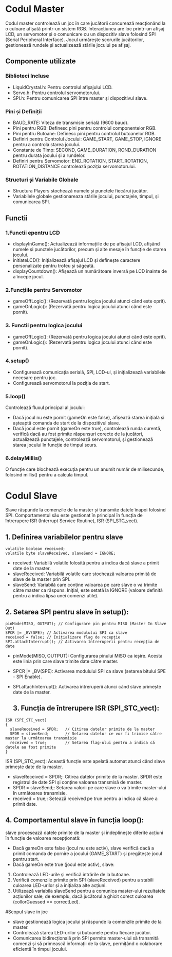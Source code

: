 # Codul Master
Codul master controlează un joc în care jucătorii concurează reacționând la o culoare afișată printr-un sistem RGB.
Interacțiunea are loc printr-un afișaj LCD, un servomotor și o comunicare cu un dispozitiv slave folosind SPI (Serial Peripheral Interface).
Jocul urmărește scorurile jucătorilor, gestionează rundele și actualizează stările jocului pe afișaj.

## Componente utilizate
### Biblioteci Incluse

- LiquidCrystal.h: Pentru controlul afișajului LCD.
- Servo.h: Pentru controlul servomotorului.
- SPI.h: Pentru comunicarea SPI între master și dispozitivul slave.
### Pini și Definiții

- BAUD_RATE: Viteza de transmisie serială (9600 baud).
- Pini pentru RGB: Definesc pini pentru controlul componentelor RGB.
- Pini pentru Butoane: Definesc pini pentru controlul butoanelor RGB.
- Definiri pentru Controlul Jocului: GAME_START, GAME_STOP, IGNORE pentru a controla starea jocului.
- Constante de Timp: SECOND, GAME_DURATION, ROND_DURATION pentru durata jocului și a rundelor.
- Definiri pentru Servomotor: END_ROTATION, START_ROTATION, ROTATION_DISTANCE controlează poziția servomotorului.

### Structuri și Variabile Globale

- Structura Players stochează numele și punctele fiecărui jucător.
- Variabilele globale gestionareaza stările jocului, punctajele, timpul, și comunicarea SPI.

## Functii

### 1.Functii epentru LCD
- displayInGame(): Actualizează informațiile de pe afișajul LCD, afișând numele și punctele jucătorilor, precum și alte mesaje în funcție de starea jocului.
- initiateLCD(): Inițializează afișajul LCD și definește caractere personalizate pentru trofeu și săgeată.
- displayCountdown(): Afișează un numărătoare inversă pe LCD înainte de a începe jocul.

### 2.Funcțiile pentru Servomotor
- gameOffLogic(): (Rezervată pentru logica jocului atunci când este oprit).
- gameOnLogic(): (Rezervată pentru logica jocului atunci când este pornit).

 ### 3. Functii pentru logica jocului
- gameOffLogic(): (Rezervată pentru logica jocului atunci când este oprit).
- gameOnLogic(): (Rezervată pentru logica jocului atunci când este pornit).

### 4.setup()
- Configurează comunicația serială, SPI, LCD-ul, și inițializează variabilele necesare pentru joc.
- Configurează servomotorul la poziția de start.

 ### 5.loop()
Controlează fluxul principal al jocului:
  - Dacă jocul nu este pornit (gameOn este false), afișează starea inițială și așteaptă comanda de start de la dispozitivul slave.
  - Dacă jocul este pornit (gameOn este true), controlează runda curentă, verifică dacă au fost primite răspunsuri corecte de la jucători, actualizează punctajele, controlează servomotorul, și gestionează starea jocului în funcție de timpul scurs.

### 6.delayMillis()
O funcție care blochează execuția pentru un anumit număr de milisecunde, folosind millis() pentru a calcula timpul.


# Codul Slave
Slave răspunde la comenzile de la master și transmite datele înapoi folosind SPI.
Comportamentul său este gestionat în principal în funcția de întrerupere ISR (Interrupt Service Routine), ISR (SPI_STC_vect).

## 1. Definirea variabilelor pentru slave

```
volatile boolean received;
volatile byte slaveReceived, slaveSend = IGNORE;
```
- received: Variabilă volatile folosită pentru a indica dacă slave a primit date de la master.
- slaveReceived: Variabilă volatile care stochează valoarea primită de slave de la master prin SPI.
- slaveSend: Variabilă care conține valoarea pe care slave o va trimite către master ca răspuns. Inițial, este setată la IGNORE (valoare definită pentru a indica lipsa unei comenzi utile).

## 2. Setarea SPI pentru slave în setup():
```
pinMode(MISO, OUTPUT); // Configurare pin pentru MISO (Master In Slave Out)
SPCR |= _BV(SPE); // Activarea modulului SPI ca slave
received = false; // Inițializare flag de recepție
SPI.attachInterrupt(); // Activarea întreruperii pentru recepția de date
```
- pinMode(MISO, OUTPUT): Configurarea pinului MISO ca ieșire. Acesta este linia prin care slave trimite date către master.
- SPCR |= _BV(SPE): Activarea modulului SPI ca slave (setarea bitului SPE - SPI Enable).
- SPI.attachInterrupt(): Activarea întreruperii atunci când slave primește date de la master.

  ## 3. Funcția de întrerupere ISR (SPI_STC_vect):
```
ISR (SPI_STC_vect)
{
  slaveReceived = SPDR;   // Citirea datelor primite de la master
  SPDR = slaveSend;       // Setarea datelor ce vor fi trimise către master la următoarea transmisie
  received = true;        // Setarea flag-ului pentru a indica că datele au fost primite
}
```

ISR (SPI_STC_vect): Această funcție este apelată automat atunci când slave primește date de la master.
- slaveReceived = SPDR;: Citirea datelor primite de la master. SPDR este registrul de date SPI și conține valoarea transmisă de master.
- SPDR = slaveSend;: Setarea valorii pe care slave o va trimite master-ului în următoarea transmisie.
- received = true;: Setează received pe true pentru a indica că slave a primit date.

## 4. Comportamentul slave în funcția loop():

 slave procesează datele primite de la master și îndeplinește diferite acțiuni în funcție de valoarea recepționată:

- Dacă gameOn este false (jocul nu este activ), slave verifică dacă a primit comanda de pornire a jocului (GAME_START) și pregătește jocul pentru start.
- Dacă gameOn este true (jocul este activ), slave:
1. Controlează LED-urile și verifică intrările de la butoane.
2. Verifică comenzile primite prin SPI (slaveReceived) pentru a stabili culoarea LED-urilor și a inițializa alte acțiuni.
3.  Utilizează variabila slaveSend pentru a comunica master-ului rezultatele acțiunilor sale, de exemplu, dacă jucătorul a ghicit corect culoarea (collorGuessed == correctLed).

#Scopul slave in joc
- slave gestionează logica jocului și răspunde la comenzile primite de la master.
- Controlează starea LED-urilor și butoanele pentru fiecare jucător.
- Comunicarea bidirecțională prin SPI permite master-ului să transmită comenzi și să primească informații de la slave, permițând o colaborare eficientă în timpul jocului.
